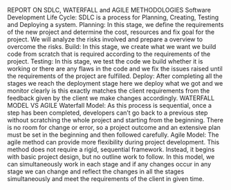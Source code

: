 REPORT ON SDLC, WATERFALL and AGILE METHODOLOGIES
Software Development Life Cycle:
SDLC is a process for Planning, Creating, Testing and Deploying a system. Planning: In this stage, we define the requirements of the new project and determine the cost, resources and fix goal for the project. We will analyze the risks involved and prepare a overview to overcome the risks.
Build: In this stage, we create what we want we build code from scratch that is required according to the requirements of the project.
Testing: In this stage, we test the code we build whether it is working or there are any flaws in the code and we fix the issues raised until the requirements of the project are fulfilled.
Deploy:  After completing all the stages we reach the deployment stage here we deploy what we got and we monitor clearly is this exactly matches the client requirements from the feedback given by the client we make changes accordingly.
WATERFALL MODEL VS AGILE
Waterfall Model: 
As this process is sequential, once a step has been completed, developers can’t go back to a previous step without scratching the whole project and starting from the beginning. There is no room for change or error, so a project outcome and an extensive plan must be set in the beginning and then followed carefully.
Agile Model:
The agile method can provide more flexibility during project development. This method does not require a rigid, sequential framework. Instead, it begins with basic project design, but no outline work to follow. In this model, we can simultaneously work in each stage and if any changes occur in any stage we can change and reflect the changes in all the stages simultaneously and meet the requirements of the client in given time.
